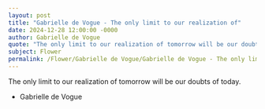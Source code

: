```yaml
---
layout: post
title: "Gabrielle de Vogue - The only limit to our realization of"
date: 2024-12-28 12:00:00 -0000
author: Gabrielle de Vogue
quote: "The only limit to our realization of tomorrow will be our doubts of today."
subject: Flower
permalink: /Flower/Gabrielle de Vogue/Gabrielle de Vogue - The only limit to our realization of
---
```


The only limit to our realization of tomorrow will be our doubts of today.

- Gabrielle de Vogue
